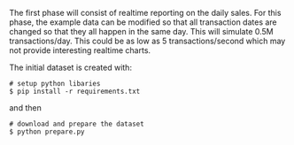 The first phase will consist of realtime reporting on the daily sales.  For this phase, the example data can be modified  so that all transaction dates are changed so that they all happen in the same day.  This will simulate 0.5M transactions/day.  This could be as low as 5 transactions/second which may not provide interesting realtime charts.

The initial dataset is created with:

```
# setup python libaries
$ pip install -r requirements.txt
```
and then 

```
# download and prepare the dataset
$ python prepare.py
```
